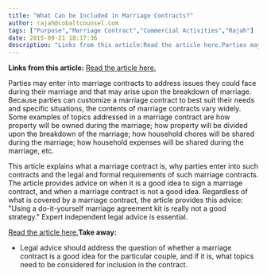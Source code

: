 ```yaml
---
title: "What Can be Included in Marriage Contracts?"
author: rajah@cobaltcounsel.com
tags: ["Purpose","Marriage Contract","Commercial Activities","Rajah"]
date: 2015-09-21 18:17:36
description: "Links from this article:Read the article here.Parties may enter into marriage contracts to address issues they could face during their marriag..."
---
```


**Links from this article:**
[Read the article here.](http://wiki.clicklaw.bc.ca/index.php/Marriage_Agreements)

Parties may enter into marriage contracts to address issues they could face during their marriage and that may arise upon the breakdown of marriage. Because parties can customize a marriage contract to best suit their needs and specific situations, the contents of marriage contracts vary widely. Some examples of topics addressed in a marriage contract are how property will be owned during the marriage; how property will be divided upon the breakdown of the marriage; how household chores will be shared during the marriage; how household expenses will be shared during the marriage, etc.

This article explains what a marriage contract is, why parties enter into such contracts and the legal and formal requirements of such marriage contracts. The article provides advice on when it is a good idea to sign a marriage contract, and when a marriage contract is not a good idea. Regardless of what is covered by a marriage contract, the article provides this advice: "Using a do-it-yourself marriage agreement kit is really not a good strategy." Expert independent legal advice is essential.

[Read the article here.](http://wiki.clicklaw.bc.ca/index.php/Marriage_Agreements)**Take away:**
- Legal advice should address the question of whether a marriage contract is a good idea for the particular couple, and if it is, what topics need to be considered for inclusion in the contract.